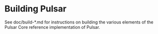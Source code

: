 Building Pulsar
================

See doc/build-*.md for instructions on building the various
elements of the Pulsar Core reference implementation of Pulsar.
